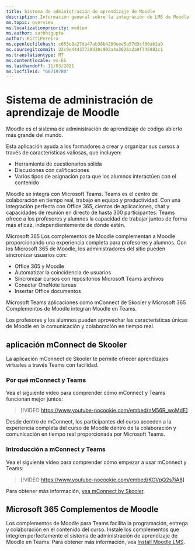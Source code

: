 ```yaml
---
title: Sistema de administración de aprendizaje de Moodle
description: Información general sobre la integración de LMS de Moodle con Teams
ms.topic: overview
ms.localizationpriority: medium
ms.author: surbhigupta
author: KirtiPereira
ms.openlocfilehash: c653e8a27da47ab38b4209eee5a57d3cf00ab1a9
ms.sourcegitcommit: 22c9e44437720d30c992a4a3626a2a9f745983c1
ms.translationtype: MT
ms.contentlocale: es-ES
ms.lasthandoff: 11/03/2021
ms.locfileid: "60719780"
---
```

# <a name="moodle-learning-management-system"></a>Sistema de administración de aprendizaje de Moodle

Moodle es el sistema de administración de aprendizaje de código abierto más grande del mundo. 

Esta aplicación ayuda a los formadores a crear y organizar sus cursos a través de características valiosas, que incluyen:
* Herramienta de cuestionarios sólida 
* Discusiones con calificaciones
* Varios tipos de asignación para que los alumnos interactúen con el contenido  
 
Moodle se integra con Microsoft Teams. Teams es el centro de colaboración en tiempo real, trabajo en equipo y productividad. Con una integración perfecta con Office 365, cientos de aplicaciones, chat y capacidades de reunión en directo de hasta 300 participantes. Teams ofrece a los profesores y alumnos la capacidad de trabajar juntos de forma más eficaz, independientemente de dónde estén. 
 
Microsoft 365 Los complementos de Moodle complementan a Moodle proporcionando una experiencia completa para profesores y alumnos. Con los Microsoft 365 de Moodle, los administradores del sitio pueden sincronizar usuarios con:

* Office 365 y Moodle
* Automatizar la coincidencia de usuarios
* Sincronizar cursos con repositorios Microsoft Teams archivos
* Conectar OneNote tareas
* Insertar Office documentos
 
Microsoft Teams aplicaciones como mConnect de Skooler y Microsoft 365 Complementos de Moodle integran Moodle en Teams.

Los profesores y los alumnos pueden aprovechar las características únicas de Moodle en la comunicación y colaboración en tiempo real.

## <a name="mconnect-app-by-skooler"></a>aplicación mConnect de Skooler

La aplicación mConnect de Skooler te permite ofrecer aprendizajes virtuales a través Teams con facilidad.

### <a name="why-mconnect-and-teams"></a>Por qué mConnect y Teams

Vea el siguiente vídeo para comprender cómo mConnect y Teams funcionan mejor juntos:

> [!VIDEO https://www.youtube-nocookie.com/embed/nM56R_woMdE]

Desde dentro de mConnect, los participantes del curso acceden a la experiencia completa del curso de Moodle dentro de la colaboración y comunicación en tiempo real proporcionada por Microsoft Teams.

### <a name="get-started-with-mconnect-and-teams"></a>Introducción a mConnect y Teams

Vea el siguiente vídeo para comprender cómo empezar a usar mConnect y Teams:

> [!VIDEO https://www.youtube-nocookie.com/embed/KOVpQ2s7iA8]

Para obtener más información, [vea mConnect by Skooler](https://skooler.com/mconnect/how-to/).

## <a name="microsoft-365-moodle-plugins"></a>Microsoft 365 Complementos de Moodle

Los complementos de Moodle para Teams facilita la programación, entrega y colaboración en el contenido del curso. Instale los complementos que integren perfectamente el sistema de administración de aprendizaje de Moodle en Teams. Para obtener más información, vea [Install Moodle LMS](moodleInstructions.md).

